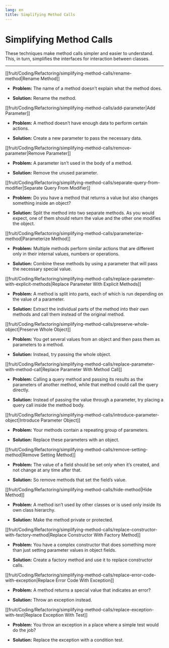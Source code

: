 ```yaml
---
lang: en
title: Simplifying Method Calls
---
```

# Simplifying Method Calls

These techniques make method calls simpler and easier to understand. This, in turn, simplifies the interfaces for interaction between classes.

---
[[fruit/Coding/Refactoring/simplifying-method-calls/rename-method|Rename Method]]
- **Problem:** The name of a method doesn’t explain what the method does.

- **Solution:** Rename the method.

[[fruit/Coding/Refactoring/simplifying-method-calls/add-parameter|Add Parameter]]

- **Problem:** A method doesn’t have enough data to perform certain actions.

- **Solution:** Create a new parameter to pass the necessary data.

[[fruit/Coding/Refactoring/simplifying-method-calls/remove-parameter|Remove Parameter]]
- **Problem:** A parameter isn’t used in the body of a method.

- **Solution:** Remove the unused parameter.

[[fruit/Coding/Refactoring/simplifying-method-calls/separate-query-from-modifier|Separate Query From Modifier]]
- **Problem:** Do you have a method that returns a value but also changes something inside an object?

- **Solution:** Split the method into two separate methods. As you would expect, one of them should return the value and the other one modifies the object.

[[fruit/Coding/Refactoring/simplifying-method-calls/parameterize-method|Parameterize Method]]
- **Problem:** Multiple methods perform similar actions that are different only in their internal values, numbers or operations.

- **Solution:** Combine these methods by using a parameter that will pass the necessary special value.

[[fruit/Coding/Refactoring/simplifying-method-calls/replace-parameter-with-explicit-methods|Replace Parameter With Explicit Methods]]
- **Problem:** A method is split into parts, each of which is run depending on the value of a parameter.

- **Solution:** Extract the individual parts of the method into their own methods and call them instead of the original method.

[[fruit/Coding/Refactoring/simplifying-method-calls/preserve-whole-object|Preserve Whole Object]]

- **Problem:** You get several values from an object and then pass them as parameters to a method.

- **Solution:** Instead, try passing the whole object.

[[fruit/Coding/Refactoring/simplifying-method-calls/replace-parameter-with-method-call|Replace Parameter With Method Call]]

- **Problem:** Calling a query method and passing its results as the parameters of another method, while that method could call the query directly.

- **Solution:** Instead of passing the value through a parameter, try placing a query call inside the method body.

[[fruit/Coding/Refactoring/simplifying-method-calls/introduce-parameter-object|Introduce Parameter Object]]

- **Problem:** Your methods contain a repeating group of parameters.

- **Solution:** Replace these parameters with an object.

[[fruit/Coding/Refactoring/simplifying-method-calls/remove-setting-method|Remove Setting Method]]

- **Problem:** The value of a field should be set only when it’s created, and not change at any time after that.

- **Solution:** So remove methods that set the field’s value.

[[fruit/Coding/Refactoring/simplifying-method-calls/hide-method|Hide Method]]

- **Problem:** A method isn’t used by other classes or is used only inside its own class hierarchy.

- **Solution:** Make the method private or protected.

[[fruit/Coding/Refactoring/simplifying-method-calls/replace-constructor-with-factory-method|Replace Constructor With Factory Method]]

- **Problem:** You have a complex constructor that does something more than just setting parameter values in object fields.

- **Solution:** Create a factory method and use it to replace constructor calls.

[[fruit/Coding/Refactoring/simplifying-method-calls/replace-error-code-with-exception|Replace Error Code With Exception]]

- **Problem:** A method returns a special value that indicates an error?

- **Solution:** Throw an exception instead.

[[fruit/Coding/Refactoring/simplifying-method-calls/replace-exception-with-test|Replace Exception With Test]]

- **Problem:** You throw an exception in a place where a simple test would do the job?

- **Solution:** Replace the exception with a condition test.